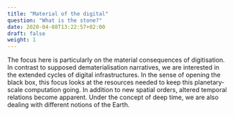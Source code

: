 ```yaml
---
title: "Material of the digital"
question: "What is the stone?"
date: 2020-04-08T13:22:57+02:00
draft: false
weight: 1
---
```


The focus here is particularly on the material consequences of digitisation. In contrast to supposed dematerialisation narratives, we are interested in the extended cycles of digital infrastructures. In the sense of opening the black box, this focus looks at the resources needed to keep this planetary-scale computation going. In addition to new spatial orders, altered temporal relations become apparent. Under the concept of deep time, we are also dealing with different notions of the Earth.